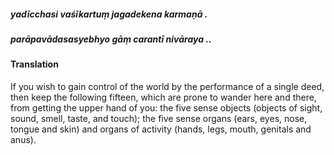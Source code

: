 ##### yadīcchasi vaśīkartuṃ jagadekena karmaṇā .
##### parāpavādasasyebhyo gāṃ carantī nivāraya ..

#### Translation

If you wish to gain control of the world by the performance of a single deed, then keep the following fifteen, which are prone to wander here and there, from getting the upper hand of you: the five sense objects (objects of sight, sound, smell, taste, and touch); the five sense organs (ears, eyes, nose, tongue and skin) and organs of activity (hands, legs, mouth, genitals and anus).